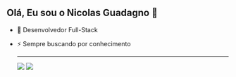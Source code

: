 ## Olá, Eu sou o Nicolas Guadagno 👋

- 🌱 Desenvolvedor Full-Stack
- ⚡ Sempre buscando por conhecimento
  
  <hr/>
  <div> 
  <a href = "mailto:nicolasguadagno@gmail.com"><img src="https://img.shields.io/badge/-Gmail-%23333?style=for-the-badge&logo=gmail&logoColor=white" target="_blank"></a>
  <a href="https://www.linkedin.com/in/nicolasguadagno/" target="_blank"><img src="https://img.shields.io/badge/-LinkedIn-%230077B5?style=for-the-badge&logo=linkedin&logoColor=white" target="_blank"></a> 
  </div>

